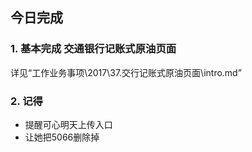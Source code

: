 ## 今日完成
### 1. 基本完成 交通银行记账式原油页面
详见“工作业务事项\2017\37.交行记账式原油页面\intro.md”

### 2. 记得
- 提醒可心明天上传入口
- 让她把5066删除掉